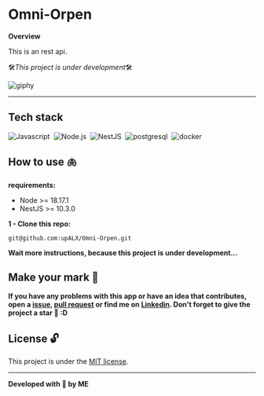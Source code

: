 # Omni-Orpen

**Overview**

This is an rest api.

🛠️*This project is under development*🛠️

![giphy](https://github.com/upALX/All-Assets/blob/main/construction-little-girl.webp)

---

## Tech stack
![Javascript](https://img.shields.io/badge/-Javascript-05122A?style=flat&logo=python)&nbsp;
![Node.js](https://img.shields.io/badge/-Node.js-05122A?style=flat&logo=Node.js)&nbsp;
![NestJS](https://img.shields.io/badge/-NestJS-05122A?style=flat&logo=NestJS)&nbsp;
![postgresql](https://img.shields.io/badge/-postgresql-05122A?style=flat&logo=postgresql)&nbsp;
![docker](https://img.shields.io/badge/-Docker-05122A?style=flat&logo=docker)&nbsp;

## How to use 🫁

**requirements:**
  - Node >= 18.17.1
  - NestJS >= 10.3.0

**1 - Clone this repo:**
```
git@github.com:upALX/Omni-Orpen.git
```

**Wait more instructions, because this project is under development...**

## Make your mark :triangular_flag_on_post:   

**If you have any problems with this app or have an idea that contributes, open a [issue](https://github.com/upALX/Omni-Orpen/issues), [pull request](https://github.com/upALX/Omni-Orpen/pulls) or find me on [Linkedin](https://www.linkedin.com/in/alxinc/). Don't forget to give the project a star 🌟 :D**

## License :unlock:

This project is under the [MIT license](https://github.com/upALX/Omni-Orpen/blob/main/LICENSE).

---

**Developed with 💜 by ME**
